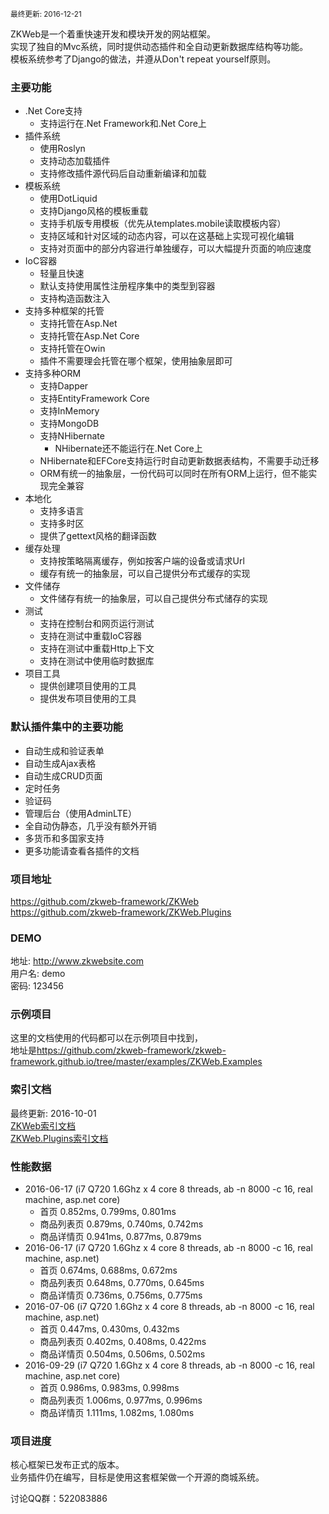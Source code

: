 <small>最终更新: 2016-12-21</small>

ZKWeb是一个着重快速开发和模块开发的网站框架。<br/>
实现了独自的Mvc系统，同时提供动态插件和全自动更新数据库结构等功能。<br/>
模板系统参考了Django的做法，并遵从Don't repeat yourself原则。<br/>

### 主要功能

- .Net Core支持
	- 支持运行在.Net Framework和.Net Core上
- 插件系统
	- 使用Roslyn
	- 支持动态加载插件
	- 支持修改插件源代码后自动重新编译和加载
- 模板系统
	- 使用DotLiquid
	- 支持Django风格的模板重载
	- 支持手机版专用模板（优先从templates.mobile读取模板内容）
	- 支持区域和针对区域的动态内容，可以在这基础上实现可视化编辑
	- 支持对页面中的部分内容进行单独缓存，可以大幅提升页面的响应速度
- IoC容器
	- 轻量且快速
	- 默认支持使用属性注册程序集中的类型到容器
	- 支持构造函数注入
- 支持多种框架的托管
	- 支持托管在Asp.Net
	- 支持托管在Asp.Net Core
	- 支持托管在Owin
	- 插件不需要理会托管在哪个框架，使用抽象层即可
- 支持多种ORM
	- 支持Dapper
	- 支持EntityFramework Core
	- 支持InMemory
	- 支持MongoDB
	- 支持NHibernate
		- NHibernate还不能运行在.Net Core上
	- NHibernate和EFCore支持运行时自动更新数据表结构，不需要手动迁移
	- ORM有统一的抽象层，一份代码可以同时在所有ORM上运行，但不能实现完全兼容
- 本地化
	- 支持多语言
	- 支持多时区
	- 提供了gettext风格的翻译函数
- 缓存处理
	- 支持按策略隔离缓存，例如按客户端的设备或请求Url
	- 缓存有统一的抽象层，可以自己提供分布式缓存的实现
- 文件储存
	- 文件储存有统一的抽象层，可以自己提供分布式储存的实现
- 测试
	- 支持在控制台和网页运行测试
	- 支持在测试中重载IoC容器
	- 支持在测试中重载Http上下文
	- 支持在测试中使用临时数据库
- 项目工具
	- 提供创建项目使用的工具
	- 提供发布项目使用的工具

### 默认插件集中的主要功能

- 自动生成和验证表单
- 自动生成Ajax表格
- 自动生成CRUD页面
- 定时任务
- 验证码
- 管理后台（使用AdminLTE）
- 全自动伪静态，几乎没有额外开销
- 多货币和多国家支持
- 更多功能请查看各插件的文档

### 项目地址

<a href="https://github.com/zkweb-framework/ZKWeb" target="_blank">https://github.com/zkweb-framework/ZKWeb</a></br>
<a href="https://github.com/zkweb-framework/ZKWeb.Plugins" target="_blank">https://github.com/zkweb-framework/ZKWeb.Plugins</a>

### DEMO

地址: <a href="http://www.zkwebsite.com" target="_blank">http://www.zkwebsite.com</a><br/>
用户名: demo<br/>
密码: 123456<br/>

### 示例项目

这里的文档使用的代码都可以在示例项目中找到，<br/>
地址是<a href="https://github.com/zkweb-framework/zkweb-framework.github.io/tree/master/examples/ZKWeb.Examples" target="_blank">https://github.com/zkweb-framework/zkweb-framework.github.io/tree/master/examples/ZKWeb.Examples</a>

### 索引文档

最终更新: 2016-10-01<br/>
<a href="../references/zkweb/index.html" target="_blank">ZKWeb索引文档</a></br>
<a href="../references/zkweb.plugins/index.html" target="_blank">ZKWeb.Plugins索引文档</a>

### 性能数据

- 2016-06-17 (i7 Q720 1.6Ghz x 4 core 8 threads, ab -n 8000 -c 16, real machine, asp.net core)
	- 首页 0.852ms, 0.799ms, 0.801ms
	- 商品列表页 0.879ms, 0.740ms, 0.742ms
	- 商品详情页 0.941ms, 0.877ms, 0.879ms
- 2016-06-17 (i7 Q720 1.6Ghz x 4 core 8 threads, ab -n 8000 -c 16, real machine, asp.net)
	- 首页 0.674ms, 0.688ms, 0.672ms
	- 商品列表页 0.648ms, 0.770ms, 0.645ms
	- 商品详情页 0.736ms, 0.756ms, 0.775ms
- 2016-07-06 (i7 Q720 1.6Ghz x 4 core 8 threads, ab -n 8000 -c 16, real machine, asp.net)
	- 首页 0.447ms, 0.430ms, 0.432ms
	- 商品列表页 0.402ms, 0.408ms, 0.422ms
	- 商品详情页 0.504ms, 0.506ms, 0.502ms
- 2016-09-29 (i7 Q720 1.6Ghz x 4 core 8 threads, ab -n 8000 -c 16, real machine, asp.net core)
	- 首页 0.986ms, 0.983ms, 0.998ms
	- 商品列表页 1.006ms, 0.977ms, 0.996ms
	- 商品详情页 1.111ms, 1.082ms, 1.080ms

### 项目进度

核心框架已发布正式的版本。</br>
业务插件仍在编写，目标是使用这套框架做一个开源的商城系统。</br>

讨论QQ群：522083886
